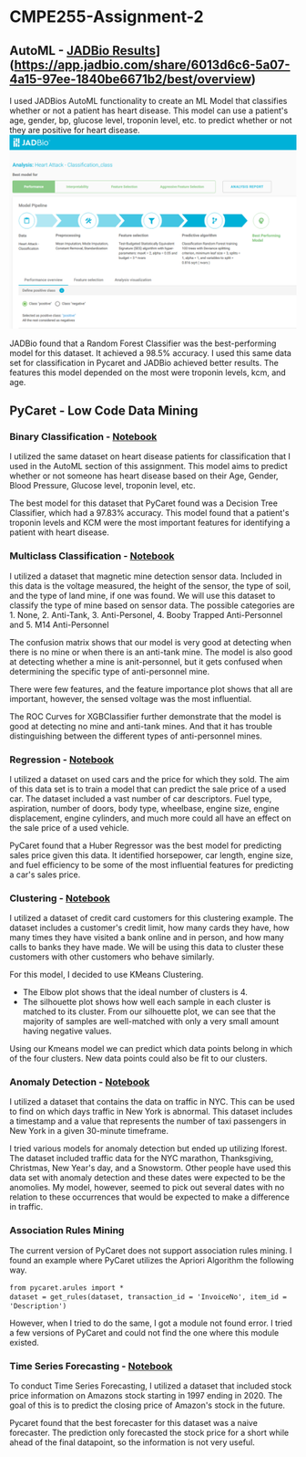 # CMPE255-Assignment-2

## AutoML - [JADBio Results](https://github.com/sjkchang/CMPE255-Assignment-2/blob/master/jadbio-results.PNG)](https://app.jadbio.com/share/6013d6c6-5a07-4a15-97ee-1840be6671b2/best/overview)
I used JADBios AutoML functionality to create an ML Model that classifies whether or not a patient has heart disease. This model can use a patient's age, gender, bp, glucose level, troponin level, etc. to predict whether or not they are positive  for heart disease.
[![JADBio Results](https://github.com/sjkchang/CMPE255-Assignment-2/blob/master/jadbio-results.PNG)](https://app.jadbio.com/share/6013d6c6-5a07-4a15-97ee-1840be6671b2/best/overview)

JADBio found that a Random Forest Classifier was the best-performing model for this dataset. It achieved a 98.5% accuracy. I used this same data set for classification in Pycaret and JADBio achieved better results. The features this model depended on the most were troponin levels, kcm, and age. 
## PyCaret - Low Code Data Mining
### Binary Classification - [Notebook](https://github.com/sjkchang/CMPE255-Assignment-2/blob/master/notebooks/Assignment2_Classification.ipynb)
I utilized the same dataset on heart disease patients for classification that I used in the AutoML section of this assignment. This model aims to predict whether or not someone has heart disease based on their Age, Gender, Blood Pressure, Glucose level, troponin level, etc. 

The best model for this dataset that PyCaret found was a Decision Tree Classifier, which had a 97.83% accuracy.
This model found that a patient's troponin levels and KCM were the most important features for identifying a patient with heart disease. 

### Multiclass Classification - [Notebook](https://github.com/sjkchang/CMPE255-Assignment-2/blob/master/notebooks/Assignment2_MulticlassClassification.ipynb)
I utilized a dataset that magnetic mine detection sensor data. Included in this data is the voltage measured, the height of the sensor, the type of soil, and the type of land mine, if one was found. We will use this dataset to classify the type of mine based on sensor data. The possible categories are 1. None, 2. Anti-Tank, 3. Anti-Personel, 4. Booby Trapped Anti-Personnel and 5. M14 Anti-Personnel

The confusion matrix shows that our model is very good at detecting when there is no mine or when there is an anti-tank mine. The model is also good at detecting whether a mine is anit-personnel, but it gets confused when determining the specific type of anti-personnel mine.       

There were few features, and the feature importance plot shows that all are important, however, the sensed voltage was the most influential.

The ROC Curves for XGBClassifier further demonstrate that the model is good at detecting no mine and anti-tank mines. And that it has trouble distinguishing between the different types of anti-personnel mines.

### Regression - [Notebook](https://github.com/sjkchang/CMPE255-Assignment-2/blob/master/notebooks/Assignment2_Regression.ipynb)
I utilized a dataset on used cars and the price for which they sold. The aim of this data set is to train a model that can predict the sale price of a used car. The dataset included a vast number of car descriptors. Fuel type, aspiration, number of doors, body type, wheelbase, engine size, engine displacement, engine cylinders, and much more could all have an effect on the sale price of a used vehicle. 

PyCaret found that a Huber Regressor was the best model for predicting sales price given this data. It identified horsepower, car length, engine size, and fuel efficiency to be some of the most influential features for predicting a car's sales price. 

### Clustering - [Notebook](https://github.com/sjkchang/CMPE255-Assignment-2/blob/master/notebooks/Assignment2_Clustering.ipynb)
I utilized a dataset of credit card customers for this clustering example. The dataset includes a customer's credit limit, how many cards they have, how many times they have visited a bank online and in person, and how many calls to banks they have made. We will be using this data to cluster these customers with other customers who behave similarly. 

For this model, I decided to use KMeans Clustering. 
- The Elbow plot shows that the ideal number of clusters is 4. 
- The silhouette plot shows how well each sample in each cluster is matched to its cluster. From our silhouette plot, we can see that the majority of samples are well-matched with only a very small amount having negative values. 

Using our Kmeans model we can predict which data points belong in which of the four clusters. New data points could also be fit to our clusters.

### Anomaly Detection - [Notebook](https://github.com/sjkchang/CMPE255-Assignment-2/blob/master/notebooks/Assignment2_AnomalyDetection.ipynb)
I utilized a dataset that contains the data on traffic in NYC. This can be used to find on which days traffic in New York is abnormal. This dataset includes a timestamp and a value that represents the number of taxi passengers in New York in a given 30-minute timeframe. 

I tried various models for anomaly detection but ended up utilizing Iforest. The dataset included traffic data for the NYC marathon, Thanksgiving, Christmas, New Year's day, and a Snowstorm. Other people have used this data set with anomaly detection and these dates were expected to be the anomolies. My model, however, seemed to pick out several dates with no relation to these occurrences that would be expected to make a difference in traffic. 

### Association Rules Mining
The current version of PyCaret does not support association rules mining. 
I found an example where PyCaret utilizes the Apriori Algorithm the following way. 
```
from pycaret.arules import *
dataset = get_rules(dataset, transaction_id = 'InvoiceNo', item_id = 'Description')
```
However, when I tried to do the same, I got a module not found error. I tried a few versions of PyCaret and could not find the one where this module existed. 

### Time Series Forecasting - [Notebook](https://github.com/sjkchang/CMPE255-Assignment-2/blob/master/notebooks/Assignment_2_Time_Series.ipynb)
To conduct Time Series Forecasting, I utilized a dataset that included stock price information on Amazons stock starting in 1997 ending in 2020. The goal of this is to predict the closing price of Amazon's stock in the future. 

Pycaret found that the best forecaster for this dataset was a naive forecaster. The prediction only forecasted the stock price for a short while ahead of the final datapoint, so the information is not very useful. 
